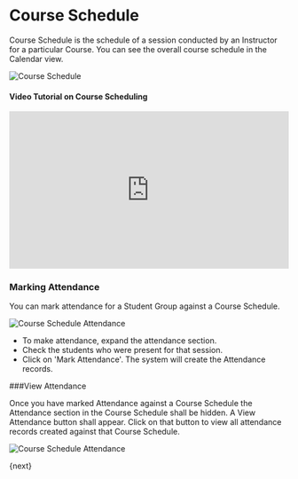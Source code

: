 # Course Schedule

Course Schedule is the schedule of a session conducted by an Instructor for a particular Course.
You can see the overall course schedule in the Calendar view.

<img class="screenshot" alt="Course Schedule" src="/docs/assets/img/education/schedule/course-schedule.png">

#### Video Tutorial on Course Scheduling


<div>
    <style>.embed-container { position: relative; padding-bottom: 56.25%; height: 0; overflow: hidden; max-width: 100%; } .embed-container iframe, .embed-container object, .embed-container embed { position: absolute; top: 0; left: 0; width: 100%; height: 100%; }
    </style>
    <div class='embed-container'>
        <iframe src='https://www.youtube.com/embed/iy-DBV9jI-A?start=0&end=114' frameborder='0' allowfullscreen>
        </iframe>
    </div>
</div>

### Marking Attendance

You can mark attendance for a Student Group against a Course Schedule.

<img class="screenshot" alt="Course Schedule Attendance" src="/docs/assets/img/education/schedule/course-schedule-att.png">

- To make attendance, expand the attendance section.
- Check the students who were present for that session.
- Click on 'Mark Attendance'. The system will create the Attendance records.

###View Attendance

Once you have marked Attendance against a Course Schedule the Attendance section in the Course Schedule shall be hidden. 
A View Attendance button shall appear. Click on that button to view all attendance records created against that Course Schedule.

<img class="screenshot" alt="Course Schedule Attendance" src="/docs/assets/img/education/schedule/course-schedule-att-1.png">

{next}